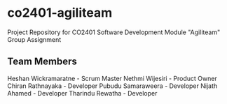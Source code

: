 # co2401-agiliteam
Project Repository for CO2401 Software Development Module "Agiliteam" Group Assignment

Team Members
----------------

Heshan Wickramaratne - Scrum Master
Nethmi Wijesiri - Product Owner
Chiran Rathnayaka - Developer
Pubudu Samaraweera - Developer
Nijath Ahamed - Developer
Tharindu Rewatha - Developer
